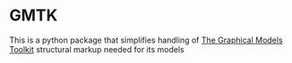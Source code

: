# GMTK

This is a python package that simplifies handling of 
[The Graphical Models Toolkit](https://github.com/melodi-lab/gmtk/)
structural markup needed for its models